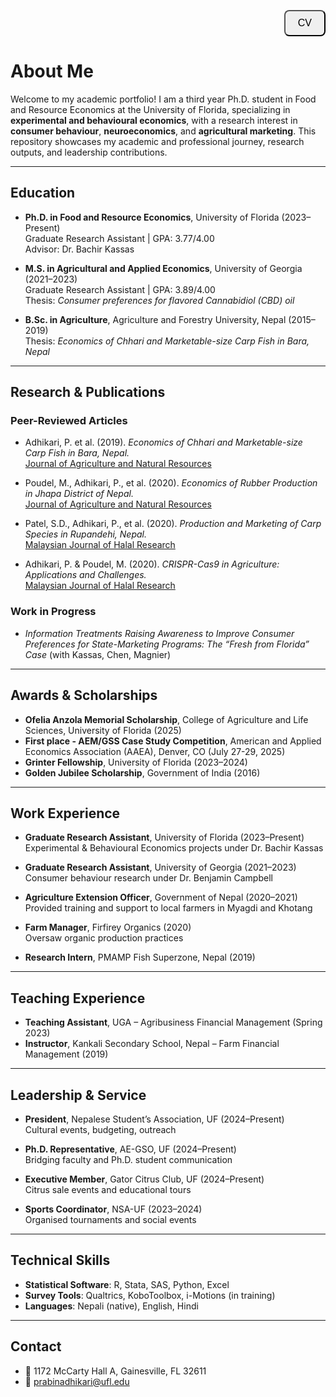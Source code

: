 <p align="right">
  <a href="PrabinAdhikariAug25.pdf" target="_blank">
    <button style="font-size: 16px; padding: 10px 20px; border-radius: 8px;"> CV</button>
  </a>
</p>

#  About Me

Welcome to my academic portfolio! I am a third year Ph.D. student in Food and Resource Economics at the University of Florida, specializing in **experimental and behavioural economics**, with a research interest in **consumer behaviour**, **neuroeconomics**, and **agricultural marketing**. This repository showcases my academic and professional journey, research outputs, and leadership contributions.

---

##  Education

- **Ph.D. in Food and Resource Economics**, University of Florida (2023–Present)  
  Graduate Research Assistant | GPA: 3.77/4.00  
  Advisor: Dr. Bachir Kassas

- **M.S. in Agricultural and Applied Economics**, University of Georgia (2021–2023)  
  Graduate Research Assistant | GPA: 3.89/4.00  
  Thesis: *Consumer preferences for flavored Cannabidiol (CBD) oil*

- **B.Sc. in Agriculture**, Agriculture and Forestry University, Nepal (2015–2019)  
  Thesis: *Economics of Chhari and Marketable-size Carp Fish in Bara, Nepal*

---

##  Research & Publications

###  Peer-Reviewed Articles

- Adhikari, P. et al. (2019). *Economics of Chhari and Marketable-size Carp Fish in Bara, Nepal.*  
  [Journal of Agriculture and Natural Resources](https://doi.org/10.3126/janr.v2i1.26061)

- Poudel, M., Adhikari, P., et al. (2020). *Economics of Rubber Production in Jhapa District of Nepal.*  
  [Journal of Agriculture and Natural Resources](https://doi.org/10.3126/janr.v3i1.27173)

- Patel, S.D., Adhikari, P., et al. (2020). *Production and Marketing of Carp Species in Rupandehi, Nepal.*  
  [Malaysian Journal of Halal Research](https://doi.org/10.2478/mjhr-2020-0001)

- Adhikari, P. & Poudel, M. (2020). *CRISPR-Cas9 in Agriculture: Applications and Challenges.*  
  [Malaysian Journal of Halal Research](https://doi.org/10.2478/mjhr-2020-0002)

###  Work in Progress

- *Information Treatments Raising Awareness to Improve Consumer Preferences for State-Marketing Programs: The “Fresh from Florida” Case* (with Kassas, Chen, Magnier)

---

##  Awards & Scholarships

- **Ofelia Anzola Memorial Scholarship**, College of Agriculture and Life Sciences, University of Florida (2025)
- **First place - AEM/GSS Case Study Competition**, American and Applied Economics Association (AAEA), Denver, CO (July 27-29, 2025)
- **Grinter Fellowship**, University of Florida (2023–2024)  
- **Golden Jubilee Scholarship**, Government of India (2016)

---

##  Work Experience

- **Graduate Research Assistant**, University of Florida (2023–Present)  
  Experimental & Behavioural Economics projects under Dr. Bachir Kassas

- **Graduate Research Assistant**, University of Georgia (2021–2023)  
  Consumer behaviour research under Dr. Benjamin Campbell

- **Agriculture Extension Officer**, Government of Nepal (2020–2021)  
  Provided training and support to local farmers in Myagdi and Khotang

- **Farm Manager**, Firfirey Organics (2020)  
  Oversaw organic production practices

- **Research Intern**, PMAMP Fish Superzone, Nepal (2019)

---

##  Teaching Experience

- **Teaching Assistant**, UGA – Agribusiness Financial Management (Spring 2023)  
- **Instructor**, Kankali Secondary School, Nepal – Farm Financial Management (2019)

---

##  Leadership & Service

- **President**, Nepalese Student’s Association, UF (2024–Present)  
  Cultural events, budgeting, outreach

- **Ph.D. Representative**, AE-GSO, UF (2024–Present)  
  Bridging faculty and Ph.D. student communication

- **Executive Member**, Gator Citrus Club, UF (2024–Present)  
  Citrus sale events and educational tours

- **Sports Coordinator**, NSA-UF (2023–2024)  
  Organised tournaments and social events

---

##  Technical Skills

- **Statistical Software**: R, Stata, SAS, Python, Excel  
- **Survey Tools**: Qualtrics, KoboToolbox, i-Motions (in training)  
- **Languages**: Nepali (native), English, Hindi

---

##  Contact

- 📍 1172 McCarty Hall A, Gainesville, FL 32611  
- 📧 prabinadhikari@ufl.edu

